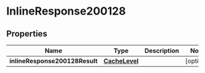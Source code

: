 # InlineResponse200128

## Properties
Name | Type | Description | Notes
------------ | ------------- | ------------- | -------------
**inlineResponse200128Result** | [**CacheLevel**](CacheLevel.md) |  |  [optional]
